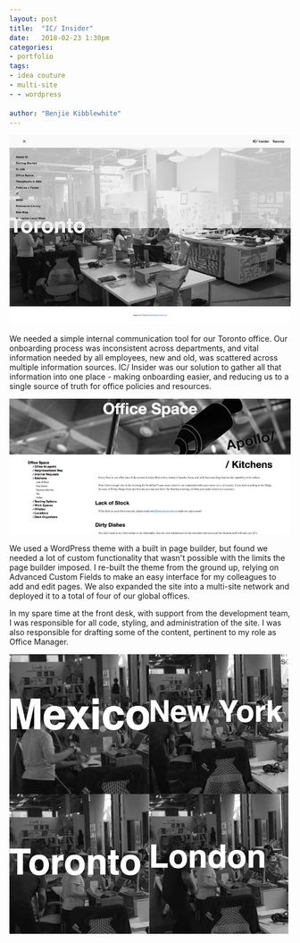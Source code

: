 ```yaml
---
layout: post
title:  "IC/ Insider"
date:   2018-02-23 1:30pm
categories:
- portfolio
tags:
- idea couture
- multi-site
- - wordpress

author: "Benjie Kibblewhite"
---
```


![Alt](/images/insider/menu.jpg "Screenshot of the landing page for IC/ Insider, showing the open menu on the left")

We needed a simple internal communication tool for our Toronto office. Our onboarding process was inconsistent across departments, and vital information needed by all employees, new and old, was scattered across multiple information sources. IC/ Insider was our solution to gather all that information into one place - making onboarding easier, and reducing us to a single source of truth for office policies and resources. 

![Alt](/images/insider/contentpage.jpg "Screenshot of a typical content page")

We used a WordPress theme with a built in page builder, but found we needed a lot of custom functionality that wasn't possible with the limits the page builder imposed. I re-built the theme from the ground up, relying on Advanced Custom Fields to make an easy interface for my colleagues to add and edit pages. We also expanded the site into a multi-site network and deployed it to a total of four of our global offices. 

In my spare time at the front desk, with support from the development team, I was responsible for all code, styling, and administration of the site. I was also responsible for drafting some of the content, pertinent to my role as Office Manager. 

![Alt](/images/insider/offices.jpg "Grid showing local sites for Mexico, New York, London, Toronto")